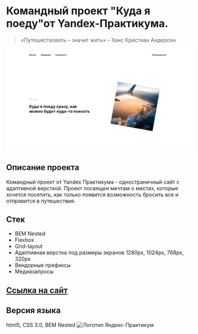 # Командный проект "Куда я поеду"от  Yandex-Практикума.
> «Путешествовать – значит жить» – Ханс Кристиан Андерсен

![Превью](./images/promo.jpg)

## **Описание проекта**
Командный проект от Yandex Практикума - одностраничный сайт с адаптивной версткой.
Проект посвящен мечтам о местах, которые хочется посетить, как только появится возможность бросить все и отправится в путешествия.
## **Стек**
- BEM Nested
- Flexbox
- Grid-layout
- Адаптивная верстка под размеры экранов 1280px, 1024px, 768px, 320px
- Вендорные префиксы
- Медиазапросы
## [**Ссылка на сайт**](https://h1ze.github.io/where-will-i-go/)
## **Версия языка**
html5, CSS 3.0, BEM Nested
<img src="https://aaaaa.team/media/pages/projects/5moreminutes/2548460096-1617960411/hgiz8owlfbtdif3iekbud32onedefzarhfuriqad.png" alt="Логотип Яндекс-Практикум" width="250"/>